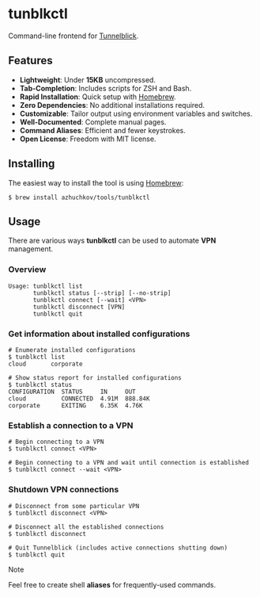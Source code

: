 # tunblkctl
Command-line frontend for [Tunnelblick](https://tunnelblick.net/).

## Features
- **Lightweight**: Under **15KB** uncompressed.
- **Tab-Completion**: Includes scripts for ZSH and Bash.
- **Rapid Installation**: Quick setup with [Homebrew](#installing).
- **Zero Dependencies**: No additional installations required.
- **Customizable**: Tailor output using environment variables and switches.
- **Well-Documented**: Complete manual pages.
- **Command Aliases**: Efficient and fewer keystrokes.
- **Open License**: Freedom with MIT license.

## Installing
The easiest way to install the tool is using [Homebrew](https://brew.sh/):

`$ brew install azhuchkov/tools/tunblkctl`

## Usage
There are various ways **tunblkctl** can be used to automate **VPN** management. 

### Overview
```
Usage: tunblkctl list
       tunblkctl status [--strip] [--no-strip]
       tunblkctl connect [--wait] <VPN>
       tunblkctl disconnect [VPN]
       tunblkctl quit
```

### Get information about installed configurations
```shell
# Enumerate installed configurations
$ tunblkctl list
cloud		corporate
```

```shell
# Show status report for installed configurations
$ tunblkctl status
CONFIGURATION  STATUS     IN     OUT
cloud          CONNECTED  4.91M  888.84K
corporate      EXITING    6.35K  4.76K
```

### Establish a connection to a VPN
```shell
# Begin connecting to a VPN
$ tunblkctl connect <VPN>

# Begin connecting to a VPN and wait until connection is established
$ tunblkctl connect --wait <VPN>
```

### Shutdown VPN connections
```shell
# Disconnect from some particular VPN
$ tunblkctl disconnect <VPN>

# Disconnect all the established connections
$ tunblkctl disconnect

# Quit Tunnelblick (includes active connections shutting down)
$ tunblkctl quit
```
> [!NOTE]
> Feel free to create shell **aliases** for frequently-used commands. 
